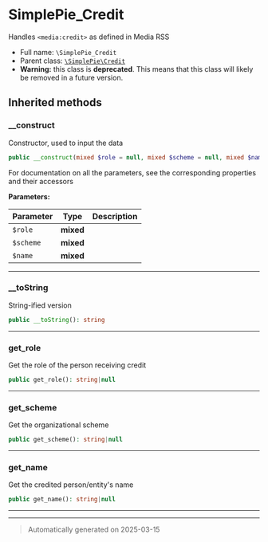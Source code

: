 
# SimplePie_Credit

Handles `<media:credit>` as defined in Media RSS



* Full name: `\SimplePie_Credit`
* Parent class: [`\SimplePie\Credit`](./SimplePie/Credit.md)
* **Warning:** this class is **deprecated**. This means that this class will likely be removed in a future version.






## Inherited methods


### __construct

Constructor, used to input the data

```php
public __construct(mixed $role = null, mixed $scheme = null, mixed $name = null): mixed
```

For documentation on all the parameters, see the corresponding
properties and their accessors






**Parameters:**

| Parameter | Type | Description |
|-----------|------|-------------|
| `$role` | **mixed** |  |
| `$scheme` | **mixed** |  |
| `$name` | **mixed** |  |





***

### __toString

String-ified version

```php
public __toString(): string
```












***

### get_role

Get the role of the person receiving credit

```php
public get_role(): string|null
```












***

### get_scheme

Get the organizational scheme

```php
public get_scheme(): string|null
```












***

### get_name

Get the credited person/entity's name

```php
public get_name(): string|null
```












***


***
> Automatically generated on 2025-03-15
